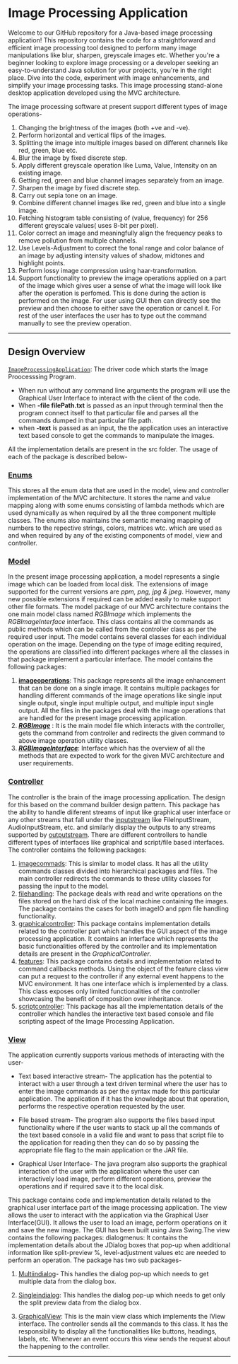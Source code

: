 # Image Processing Application

Welcome to our GitHub repository for a Java-based image processing application! This repository contains the code for a straightforward and efficient image processing tool designed to perform many image manipulations like blur, sharpen, greyscale images etc. Whether you're a beginner looking to explore image processing or a developer seeking an easy-to-understand Java solution for your projects, you're in the right place. Dive into the code, experiment with image enhancements, and simplify your image processing tasks.
This image processing stand-alone desktop application developed using the MVC architecture. 

The image processing software at present support different types of image operations- 

1. Changing the brightness of the images (both +ve and -ve).
2. Perform horizontal and vertical flips of the images.
3. Splitting the image into multiple images based on different channels like red, green, blue etc.
4. Blur the image by fixed discrete step.
5. Apply different greyscale operation like Luma, Value, Intensity on an existing image.
6. Getting red, green and blue channel images separately from an image.
7. Sharpen the image by fixed discrete step.
8. Carry out sepia tone on an image.
9. Combine different channel images like red, green and blue into a single image.
10. Fetching histogram table consisting of (value, frequency) for 256 different greyscale values( uses 8-bit per pixel).
11. Color correct an image and meaningfully align the frequency peaks to remove pollution from multiple channels.
12. Use Levels-Adjustment to correct the tonal range and color balance of an image by adjusting intensity values of shadow, midtones and highlight points.
13. Perform lossy image compression using haar-transformation.
14. Support functionality to preview the image operations applied on a part of the image which gives user a sense of what the image will look like after the operation is perfomed. This is done during the action is performed on the image. For user using GUI then can directly see the preview and then choose to either save the operation or cancel it. For rest of the user interfaces the user has to type out the command manually to see the preview operation.


***

## Design Overview
[`ImageProcessingApplication`](https://github.com/drk-knght/Image-Processing-Application/blob/new-Patch/src/ImageProcessingApplication.java): The driver code which starts the Image Proocesssing Program.
- When run without any command line arguments the program will use the Graphical User Interface to interact with the client of the code.
- When **-file filePath.txt**  is passed as an input through terminal then the program connect itself to that particular file and parses all the commands dumped in that particular file path.
- when **-text** is passed as an input, the the application uses an interactive text based console to get the commands to manipulate the images.

All the implementation details are present in the src folder. The usage of each of the package is described below-

### [Enums](https://github.com/drk-knght/Image-Processing-Application/tree/new-Patch/src/enums)

This stores all the enum data that are used in the model, view and controller implementation of the MVC architecture. It stores the name and value mapping along with some enums consisting of lambda methods which are used dynamically as when required by all the three component multiple classes.
The enums also maintains the semantic menaing mapping of numbers to the repective strings, colors, matrices wtc. which are used as and when required by any of the existing components of model, view and controller.

### [Model](https://github.com/drk-knght/Image-Processing-Application/tree/new-Patch/src/model)

In the present image processing application, a model represents a single image which can be loaded from local disk. The extensions of image supported for the current versions are *ppm, png, jpg & jpeg*. However, many new possible extensions if required can be added easily to make support other file formats.
The model package of our MVC architecture contains the one main model class named *RGBImage* which implements the *RGBImageInterface* interface. This class contains all the commands as public methods which can be called from the controller class as per the required user input.
The model contains several classes for each individual operation on the image. Depending on the type of image editing required, the operations are classified into different packages where all the classes in that package implement a particular interface.
The model contains the following packages:

1. [**imageoperations**](https://github.com/drk-knght/Image-Processing-Application/tree/new-Patch/src/model/imageoperations): This package represents all the image enhancement that can be done on a single image. It contains multiple packages for handling different commands of the image operations like single input single output, single input multiple output, and multiple input single output. All the files in the packages deal with the image operations that are handled for the present image processing application.
2. [***RGBImage***](https://github.com/drk-knght/Image-Processing-Application/blob/new-Patch/src/model/RGBImage.java) : It is the main model file which interacts with the controller, gets the command from controller and redirects the given command to above image operation utility classes.
3. [***RGBImageInterface***](https://github.com/drk-knght/Image-Processing-Application/blob/new-Patch/src/model/RGBImageInterface.java): Interface which has the overview of all the methods that are expected to work for the given MVC architecture and user requirements.


### [Controller](https://github.com/drk-knght/Image-Processing-Application/tree/new-Patch/src/controller)

The controller is the brain of the image processing application. The design for this based on the command builder design pattern. This package has the ability to handle diiferent streams of input like graphical user interface or any other streams that fall under the [inputstream](https://docs.oracle.com/javase/8/docs/api/java/io/InputStream.html) like FileInputStream, AudioInputStream, etc. and similarly display the outputs to any streams supported by [outputstream](https://docs.oracle.com/javase/8/docs/api/java/io/OutputStream.html).
There are different controllers to handle different types of interfaces like graphical and script/file based interfaces. The controller contains the following packages:

1. [imagecommads](https://github.com/drk-knght/Image-Processing-Application/tree/new-Patch/src/controller/imagecommands): This is similar to model class. It has all the utility commands classes divided into hierarchical packages and files. The main controller redirects the commands to these utility classes for passing the input to the model.
2. [filehandling](https://github.com/drk-knght/Image-Processing-Application/tree/new-Patch/src/controller/filehandling): The package deals with read and write operations on the files stored on the hard disk of the local machine containing the images. The package contains the cases for both imageIO and ppm file handling functionality.
3. [graphicalcontroller](https://github.com/drk-knght/Image-Processing-Application/tree/new-Patch/src/controller/graphicalcontroller): This package contains implementation details related to the controller part which handles the GUI aspect of the image processing application. It contains an interface which represents the basic functionalities offered by the controller and its implementation details are present in the *GraphicalController*.
4. [features](https://github.com/drk-knght/Image-Processing-Application/tree/new-Patch/src/controller/features): This package contains details and implementation related to command callbacks  methods. Using the object of the feature class view can put a request to the controller if any external event happens to the MVC environment. It has one interface which is implemented by a class. This class exposes only limited functionalities of the controller showcasing the benefit of composition over inheritance.
5. [scriptcontroller](https://github.com/drk-knght/Image-Processing-Application/tree/new-Patch/src/controller/scriptcontroller): This package has all the implementation details of the controller which handles the interactive text based console and file scripting aspect of the Image Processing Application.


### [View](https://github.com/drk-knght/Image-Processing-Application/tree/new-Patch/src/view)

The application currently supports various methods of interacting with the user- 

- Text based interactive stream- The application has the potential to interact with a user through a text driven terminal where the user has to enter the image commands as per the syntax made for this particular application. The application if it has the knowledge about that operation, performs the respective operation requested by the user.

  
- File based stream- The program also supports the files based input functionality where if the user wants to stack up all the commands of the text based console in a valid file and want to pass that script file to the application for reading then they can do so by passing the appropriate file flag to the main application or the JAR file.

  
- Graphical User Interface- The java program also supports the graphical interaction of the user with the application where the user can interactively load image, perform different operations, preview the operations and if required save it to the local disk.

This package contains code and implementation details related to the graphical user interface part of the image processing application. The view allows the user to interact with the application via the Graphical User Interface(GUI). It allows the user to load an image, perform operations on it and save the new image. The GUI has been built using Java Swing.The view contains the following packages:
dialogmenus: It contains the implementation details about the JDialog boxes that pop-up when additional information like split-preview %, level-adjustment values etc are needed to perform an operation. The package has two sub packages- 

1. [Multiindialog](https://github.com/drk-knght/Image-Processing-Application/tree/new-Patch/src/view/dialogmenus/multiipdialog)- This handles the dialog pop-up which needs to get multiple data from the dialog box.
   
2. [Singleindialog](https://github.com/drk-knght/Image-Processing-Application/tree/new-Patch/src/view/dialogmenus/simpledialog): This handles the dialog pop-up which needs to get only the split preview data from the dialog box.
   
3. [GraphicalView](https://github.com/drk-knght/Image-Processing-Application/blob/new-Patch/src/view/GraphicalView.java): This is the main view class which implements the IView interface. The controller sends all the commands to this class. It has the responsibility to display all the functionalities like buttons, headings, labels, etc. Whenever an event occurs this view sends the request about the happening to the controller.



---



